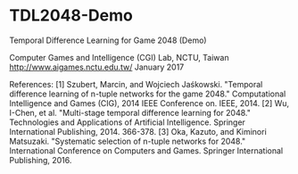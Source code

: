 # TDL2048-Demo
Temporal Difference Learning for Game 2048 (Demo)

Computer Games and Intelligence (CGI) Lab, NCTU, Taiwan
http://www.aigames.nctu.edu.tw/
January 2017

References:
[1] Szubert, Marcin, and Wojciech Jaśkowski. "Temporal difference learning of n-tuple networks for the game 2048."
Computational Intelligence and Games (CIG), 2014 IEEE Conference on. IEEE, 2014.
[2] Wu, I-Chen, et al. "Multi-stage temporal difference learning for 2048."
Technologies and Applications of Artificial Intelligence. Springer International Publishing, 2014. 366-378.
[3] Oka, Kazuto, and Kiminori Matsuzaki. "Systematic selection of n-tuple networks for 2048."
International Conference on Computers and Games. Springer International Publishing, 2016.
